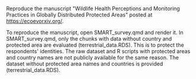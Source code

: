 Reproduce the manuscript "Wildlife Health Perceptions and Monitoring Practices in Globally Distributed Protected Areas" posted at https://ecoevorxiv.org/. 

To reproduce the manuscript, open SMART_survey.qmd and render it. In SMART_survey.qmd, only the chunks with data without country and protected area are evaluated (terrestrial_data.RDS). This is to protect the respondents' identities. 
The raw dataset and R scripts with protected areas and country names are not publicly available for the same reason.
The dataset without protected area names and countries is provided (terrestrial_data.RDS). 
